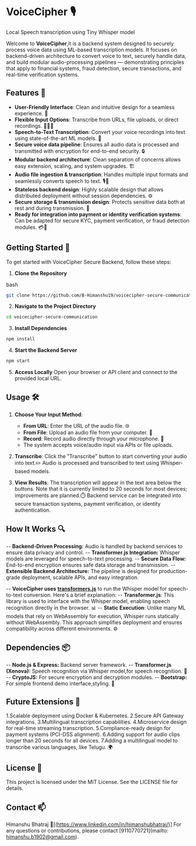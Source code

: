 # VoiceCipher 🎙️
Local Speech transcription using Tiny Whisper model

Welcome to **VoiceCipher**,it is a backend system designed to securely process voice data using ML-based transcription models. It focuses on backend-driven architecture to convert voice to text, securely handle data, and build modular audio-processing pipelines — demonstrating principles that apply to financial systems, fraud detection, secure transactions, and real-time verification systems.


## Features 🌟

- **User-Friendly Interface**: Clean and intuitive design for a seamless experience. 🎨
- **Flexible Input Options**: Transcribe from URLs, file uploads, or direct recordings. 🔗📁🎤
- **Speech-to-Text Transcription**: Convert your voice recordings into text using state-of-the-art ML models. 🧠
- **Secure voice data pipeline**: Ensures all audio data is processed and transmitted with encryption for end-to-end security. 🔒
- **Modular backend architecture**: Clean separation of concerns allows easy extension, scaling, and system upgrades. 🏗️
- **Audio file ingestion & transcription**: Handles multiple input formats and seamlessly converts speech to text. 🎙️📝
- **Stateless backend design**: Highly scalable design that allows distributed deployment without session dependencies. ⚙️
- **Secure storage & transmission design**: Protects sensitive data both at rest and during transmission. 🔐
- **Ready for integration into payment or identity verification systems**: Can be adapted for secure KYC, payment verification, or fraud detection modules. 💳🔎


## Getting Started 🚀
To get started with VoiceCipher Secure Backend, follow these steps:

1. **Clone the Repository**

bash
```bash
git clone https://github.com/B-Himanshu19/voicecipher-secure-communication.git
```
2. **Navigate to the Project Directory**

```bash
cd voicecipher-secure-communication
```

3. **Install Dependencies**

```bash
npm install
```

4. **Start the Backend Server**

```bash
npm start
```

5. **Access Locally**
Open your browser or API client and connect to the provided local URL.


## Usage 🛠️
1. **Choose Your Input Method**:
   - **From URL**: Enter the URL of the audio file. 🌐
   - **From File**: Upload an audio file from your computer. 📁
   - **Record**: Record audio directly through your microphone. 🎤
   - The system accepts voice/audio input via APIs or file uploads.

2. **Transcribe**: Click the "Transcribe" button to start converting your audio into text.✏️
                   Audio is processed and transcribed to text using Whisper-based models.


4. **View Results**: The transcription will appear in the text area below the buttons. Note that it is currently limited to 20 seconds for most devices; improvements are planned.⏱️
                     Backend service can be integrated into secure transaction systems, payment verification, or identity authentication.


## How It Works 🔍
-- **Backend-Driven Processing:** Audio is handled by backend services to ensure data privacy and control.
-- **Transformer.js Integration:** Whisper models are leveraged for speech-to-text processing.
-- **Secure Data Flow:** End-to-end encryption ensures safe data storage and transmission.
-- **Extensible Backend Architecture:** The pipeline is designed for production-grade deployment, scalable APIs, and easy integration.

-- **VoiceCipher uses** **[transformers.js](https://cdn.jsdelivr.net/npm/@xenova/transformers)** to run the Whisper model for speech-to-text conversion. Here's a brief explanation:
-- **Transformer.js**: This library is used to interface with the Whisper model, enabling speech recognition directly in the browser. 📊
-- **Static Execution**: Unlike many ML models that rely on WebAssembly for execution, Whisper runs statically without WebAssembly. This approach simplifies deployment and ensures compatibility across different environments. ⚙️



## Dependencies 📦
-- **Node.js & Express:** Backend server framework.
-- **Transformer.js (Xenova):** Speech recognition via Whisper model,for speech recognition. 🧠
-- **CryptoJS:** For secure encryption and decryption modules.
-- **Bootstrap:** For simple frontend demo interface,styling. 🎨


## Future Extensions 🚧
1.Scalable deployment using Docker & Kubernetes.
2.Secure API Gateway integrations.
3.Multilingual transcription capabilities.
4.Microservice design for real-time streaming transcription.
5.Compliance-ready design for payment systems (PCI-DSS alignment).
6.Adding support for audio clips longer than 20 seconds for all devices.
7.Adding a multilingual model to transcribe various languages, like Telugu. 🌍


## License 📝
This project is licensed under the MIT License. See the LICENSE file for details.

## Contact 📫
Himanshu Bhatraj
📧[(https://www.linkedin.com/in/himanshubhatraj/)]
For any questions or contributions, please contact [9110770721](mailto: himanshu.b1902@gmail.com).
